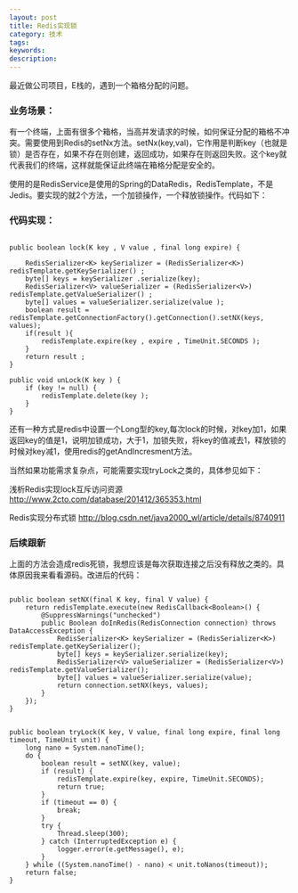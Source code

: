 ```yaml
---
layout: post
title: Redis实现锁
category: 技术
tags: 
keywords: 
description: 
---
```


最近做公司项目，E栈的，遇到一个箱格分配的问题。

### 业务场景：

有一个终端，上面有很多个箱格，当高并发请求的时候，如何保证分配的箱格不冲突。需要使用到Redis的setNx方法。setNx(key,val)，它作用是判断key（也就是锁）是否存在，如果不存在则创建，返回成功，如果存在则返回失败。这个key就代表我们的终端，这样就能保证此终端在箱格分配是安全的。

使用的是RedisService是使用的Spring的DataRedis，RedisTemplate，不是Jedis。要实现的就2个方法，一个加锁操作，一个释放锁操作。代码如下：

### 代码实现：

````

public boolean lock(K key , V value , final long expire) {
	
	RedisSerializer<K> keySerializer = (RedisSerializer<K>) redisTemplate.getKeySerializer() ;
	byte[] keys = keySerializer .serialize(key);
	RedisSerializer<V> valueSerializer = (RedisSerializer<V>) redisTemplate.getValueSerializer() ;
	byte[] values = valueSerializer.serialize(value );
	boolean result = redisTemplate.getConnectionFactory().getConnection().setNX(keys, values);
	if(result ){
		redisTemplate.expire(key , expire , TimeUnit.SECONDS );
	}
	return result ;
}

public void unLock(K key ) {
	if (key != null) {
		redisTemplate.delete(key );
	}
}

````

还有一种方式是redis中设置一个Long型的key,每次lock的时候，对key加1，如果返回key的值是1，说明加锁成功，大于1，加锁失败，将key的值减去1，释放锁的时候对key减1，使用redis的getAndIncresment方法。

当然如果功能需求复杂点，可能需要实现tryLock之类的，具体参见如下：

浅析Redis实现lock互斥访问资源
http://www.2cto.com/database/201412/365353.html

Redis实现分布式锁
http://blog.csdn.net/java2000_wl/article/details/8740911


### 后续跟新

上面的方法会造成redis死锁，我想应该是每次获取连接之后没有释放之类的。具体原因我来看看源码。改进后的代码：

```

public boolean setNX(final K key, final V value) {
	return redisTemplate.execute(new RedisCallback<Boolean>() {
		@SuppressWarnings("unchecked")
		public Boolean doInRedis(RedisConnection connection) throws DataAccessException {
			RedisSerializer<K> keySerializer = (RedisSerializer<K>) redisTemplate.getKeySerializer();
			byte[] keys = keySerializer.serialize(key);
			RedisSerializer<V> valueSerializer = (RedisSerializer<V>) redisTemplate.getValueSerializer();
			byte[] values = valueSerializer.serialize(value);
			return connection.setNX(keys, values);
		}
	});
}


public boolean tryLock(K key, V value, final long expire, final long timeout, TimeUnit unit) {
	long nano = System.nanoTime();
	do {
		boolean result = setNX(key, value);
		if (result) {
			redisTemplate.expire(key, expire, TimeUnit.SECONDS);
			return true;
		}
		if (timeout == 0) {
			break;
		}
		try {
			Thread.sleep(300);
		} catch (InterruptedException e) {
			logger.error(e.getMessage(), e);
		}
	} while ((System.nanoTime() - nano) < unit.toNanos(timeout));
	return false;
}

```




















